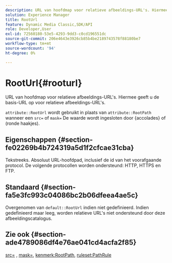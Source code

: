 ```yaml
---
description: URL van hoofdmap voor relatieve afbeeldings-URL's. Hiermee geeft u de basis-URL op voor relatieve afbeeldings-URL's.
solution: Experience Manager
title: RootUrl
feature: Dynamic Media Classic,SDK/API
role: Developer,User
exl-id: 72560180-53e5-4293-9dd3-c0cd196551dc
source-git-commit: 206e4643e3926cb85b4be2189743578f88180be7
workflow-type: tm+mt
source-wordcount: '94'
ht-degree: 0%

---
```


# RootUrl{#rooturl}

URL van hoofdmap voor relatieve afbeeldings-URL&#39;s. Hiermee geeft u de basis-URL op voor relatieve afbeeldings-URL&#39;s.

`attribute::RootUrl` wordt gebruikt in plaats van `attribute::RootPath` wanneer een `src=` of `mask=` De waarde wordt ingesloten door {accolades} of (ronde haakjes).

## Eigenschappen {#section-fe02269b4b724319a5d1f2cfcae31cba}

Tekstreeks. Absoluut URL-hoofdpad, inclusief de id van het voorafgaande protocol. De volgende protocollen worden ondersteund: HTTP, HTTPS en FTP.

## Standaard {#section-fa5e3fc993c04086bc2b06dfeea4ae5c}

Overgenomen van `default::RootUrl` indien niet gedefinieerd. Indien gedefinieerd maar leeg, worden relatieve URL&#39;s niet ondersteund door deze afbeeldingscatalogus.

## Zie ook {#section-ade4789086df4e76ae041cd4acfa2f85}

[src=](../../../../../is-api/http-ref/image-serving-api-ref/c-http-protocol-reference/c-command-reference/r-src.md#reference-f6506637778c4c69bf106a7924a91ab1) , [mask=](../../../../../is-api/http-ref/image-serving-api-ref/c-http-protocol-reference/c-command-reference/r-mask.md#reference-922254e027404fb890b850e2723ee06e), [kenmerk:RootPath](../../../../../is-api/image-catalog/image-serving-api-ref/c-image-catalog-reference/c-attributes-reference/r-rootpath.md#reference-17d57e5967be403b8408fa7214017494), [ruleset:PathRule](../../../../../is-api/image-catalog/image-serving-api-ref/c-image-catalog-reference/c-rule-set-reference/c-rule-set-reference.md#concept-3e5058cf3507470b82cac638df23ea8e)
